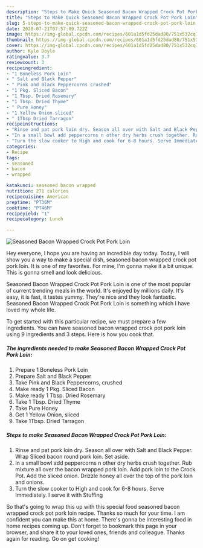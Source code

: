 ```yaml
---
description: "Steps to Make Quick Seasoned Bacon Wrapped Crock Pot Pork Loin"
title: "Steps to Make Quick Seasoned Bacon Wrapped Crock Pot Pork Loin"
slug: 5-steps-to-make-quick-seasoned-bacon-wrapped-crock-pot-pork-loin
date: 2020-07-21T07:57:09.722Z
image: https://img-global.cpcdn.com/recipes/601a1d5fd25dad80/751x532cq70/seasoned-bacon-wrapped-crock-pot-pork-loin-recipe-main-photo.jpg
thumbnail: https://img-global.cpcdn.com/recipes/601a1d5fd25dad80/751x532cq70/seasoned-bacon-wrapped-crock-pot-pork-loin-recipe-main-photo.jpg
cover: https://img-global.cpcdn.com/recipes/601a1d5fd25dad80/751x532cq70/seasoned-bacon-wrapped-crock-pot-pork-loin-recipe-main-photo.jpg
author: Kyle Doyle
ratingvalue: 3.7
reviewcount: 3
recipeingredient:
- "1 Boneless Pork Loin"
- " Salt and Black Pepper"
- " Pink and Black Peppercorns crushed"
- "1 Pkg. Sliced Bacon"
- "1 Tbsp. Dried Rosemary"
- "1 Tbsp. Dried Thyme"
- " Pure Honey"
- "1 Yellow Onion sliced"
- " 1Tbsp Dried Tarragon"
recipeinstructions:
- "Rinse and pat pork loin dry. Season all over with Salt and Black Pepper. Wrap Sliced bacon round pork loin. Set aside."
- "In a small bowl add peppercorns n other dry herbs crush together. Rub mixture all over the bacon wrapped pork loin. Add pork loin to the Crock Pot. Add the sliced onion. Drizzle honey all over the top of the pork loin and onions."
- "Turn the slow cooker to High and cook for 6-8 hours. Serve Immediately. I serve it with Stuffing"
categories:
- Recipe
tags:
- seasoned
- bacon
- wrapped

katakunci: seasoned bacon wrapped 
nutrition: 271 calories
recipecuisine: American
preptime: "PT36M"
cooktime: "PT46M"
recipeyield: "1"
recipecategory: Lunch

---
```



![Seasoned Bacon Wrapped Crock Pot Pork Loin](https://img-global.cpcdn.com/recipes/601a1d5fd25dad80/751x532cq70/seasoned-bacon-wrapped-crock-pot-pork-loin-recipe-main-photo.jpg)

Hey everyone, I hope you are having an incredible day today. Today, I will show you a way to make a special dish, seasoned bacon wrapped crock pot pork loin. It is one of my favorites. For mine, I'm gonna make it a bit unique. This is gonna smell and look delicious.



Seasoned Bacon Wrapped Crock Pot Pork Loin is one of the most popular of current trending meals in the world. It's enjoyed by millions daily. It's easy, it is fast, it tastes yummy. They're nice and they look fantastic. Seasoned Bacon Wrapped Crock Pot Pork Loin is something which I have loved my whole life.


To get started with this particular recipe, we must prepare a few ingredients. You can have seasoned bacon wrapped crock pot pork loin using 9 ingredients and 3 steps. Here is how you cook that.

<!--inarticleads1-->

##### The ingredients needed to make Seasoned Bacon Wrapped Crock Pot Pork Loin:

1. Prepare 1 Boneless Pork Loin
1. Prepare  Salt and Black Pepper
1. Take  Pink and Black Peppercorns, crushed
1. Make ready 1 Pkg. Sliced Bacon
1. Make ready 1 Tbsp. Dried Rosemary
1. Take 1 Tbsp. Dried Thyme
1. Take  Pure Honey
1. Get 1 Yellow Onion, sliced
1. Take  1Tbsp. Dried Tarragon




<!--inarticleads2-->

##### Steps to make Seasoned Bacon Wrapped Crock Pot Pork Loin:

1. Rinse and pat pork loin dry. Season all over with Salt and Black Pepper. Wrap Sliced bacon round pork loin. Set aside.
1. In a small bowl add peppercorns n other dry herbs crush together. Rub mixture all over the bacon wrapped pork loin. Add pork loin to the Crock Pot. Add the sliced onion. Drizzle honey all over the top of the pork loin and onions.
1. Turn the slow cooker to High and cook for 6-8 hours. Serve Immediately. I serve it with Stuffing




So that's going to wrap this up with this special food seasoned bacon wrapped crock pot pork loin recipe. Thanks so much for your time. I am confident you can make this at home. There's gonna be interesting food in home recipes coming up. Don't forget to bookmark this page in your browser, and share it to your loved ones, friends and colleague. Thanks again for reading. Go on get cooking!
